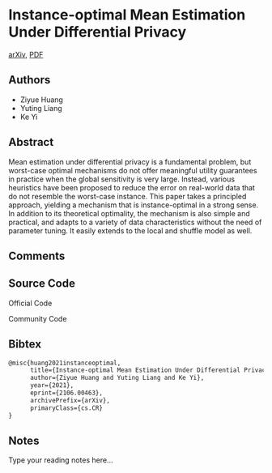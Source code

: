 
# Instance-optimal Mean Estimation Under Differential Privacy

[arXiv](https://arxiv.org/abs/2106.0463), [PDF](https://arxiv.org/pdf/2106.0463.pdf)

## Authors

- Ziyue Huang
- Yuting Liang
- Ke Yi

## Abstract

Mean estimation under differential privacy is a fundamental problem, but worst-case optimal mechanisms do not offer meaningful utility guarantees in practice when the global sensitivity is very large. Instead, various heuristics have been proposed to reduce the error on real-world data that do not resemble the worst-case instance. This paper takes a principled approach, yielding a mechanism that is instance-optimal in a strong sense. In addition to its theoretical optimality, the mechanism is also simple and practical, and adapts to a variety of data characteristics without the need of parameter tuning. It easily extends to the local and shuffle model as well.

## Comments



## Source Code

Official Code



Community Code



## Bibtex

```tex
@misc{huang2021instanceoptimal,
      title={Instance-optimal Mean Estimation Under Differential Privacy}, 
      author={Ziyue Huang and Yuting Liang and Ke Yi},
      year={2021},
      eprint={2106.00463},
      archivePrefix={arXiv},
      primaryClass={cs.CR}
}
```

## Notes

Type your reading notes here...

